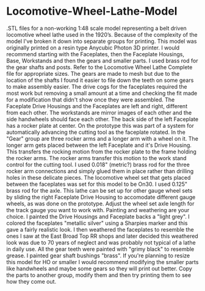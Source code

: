 # Locomotive-Wheel-Lathe-Model
.STL files for a non-working 1:48 scale model representing a belt driven locomotive wheel lathe used in the 1920’s.
Because of the complexity of the model I've broken it down into separate groups for printing.
This model was originally printed on a resin type Anycubic Photon 3D printer.
I would recommend starting with the Faceplates, then the Faceplate Housings, Base, Workstands and then the gears and smaller parts.
I used brass rod for the gear shafts and posts.  Refer to the Locomotive Wheel Lathe Complete file for appropriate sizes.
The gears are made to mesh but due to the location of the shafts I found it easier to file down the teeth on some gears to make assembly easier. The drive cogs for the faceplates required the most work but removing a small amount at a time and checking the fit made for a modification that didn't show once they were assembled.
The Faceplate Drive Housings and the Faceplates are left and right, different from each other.  The workstands are mirror images of each other and the side handwheels should face each other.
The back side of the left Faceplate has a rocker plate at center.  On the prototype this was part of a system for automatically advancing the cutting tool as the faceplate rotated.  In the "Gear" group are three rocker arms and a longer arm with a wheel on it.  The longer arm gets placed between the left Faceplate and it's Drive Housing.  This transfers the rocking motion from the rocker plate to the frame holding the rocker arms.  The rocker arms transfer this motion to the work stand control for the cutting tool.  I used 0.018" (metric?) brass rod for the three rocker arm connections and simply glued them in place rather than drilling holes in these delicate pieces.
The locomotive wheel set that gets placed between the faceplates was set for this model to be On30.  I used 0.125" brass rod for the axle.  This lathe can be set up for other gauge wheel sets by sliding the right Faceplate Drive Housing to accomodate different gauge wheels, as was done on the prototype.  Adjust the wheel set axle length for the track gauge you want to work with.
Painting and weathering are your choice.  I painted the Drive Housings and Faceplate backs a "light grey".  I colored the faceplates "metallic silver" using a Sharpies marker and this gave a fairly realistic look.  I then weathered the faceplates to resemble the ones I saw at the East Broad Top RR shops and later decided this weathered look was due to 70 years of neglect and was probably not typical of a lathe in daily use.  All the gear teeth were painted with "grimy black" to resemble grease.  I painted gear shaft bushings "brass".
If you're planning to resize this model for HO or smaller I would recommend modifying the smaller parts like handwheels and maybe some gears so they will print out better.  Copy the parts to another group, modify them and then try printing them to see how they come out.
